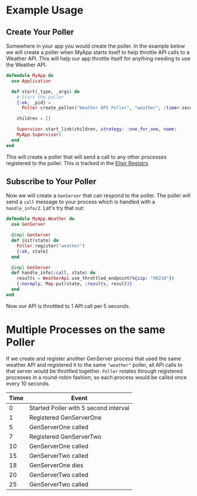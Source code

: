 # Example Usage

## Create Your Poller

Somewhere in your app you would create the poller. In the example below we will
create a poller when MyApp starts itself to help throttle API calls to a Weather
API. This will help our app throttle itself for anything needing to use the
Weather API.

```elixir
defmodule MyApp do
  use Application

  def start(_type, _args) do
    # Start the poller
    {:ok, _pid} =
      Poller.create_poller("Weather API Poller", "weather", :timer.seconds(5))

    children = []

    Supervisor.start_link(children, strategy: :one_for_one, name:
    MyApp.Supervisor)
  end
end
```

This will create a poller that will send a call to any other processes
registered to the poller. This is tracked in the [Elixir Registry].

[Elixir Registry]: https://hexdocs.pm/elixir/Registry.html

## Subscribe to Your Poller

Now we will create a `GenServer` that can respond to the poller. The poller will
send a `call` message to your process which is handled with a `handle_info/2`.
Let's try that out:

```elixir
defmodule MyApp.Weather do
  use GenServer

  @impl GenServer
  def init(state) do
    Poller.register("weather")
    {:ok, state}
  end

  @impl GenServer
  def handle_info(:call, state) do
    results = WeatherApi.use_throttled_endpoint(%{zip: "90210"})
    {:noreply, Map.put(state, :results, result)}
  end
end
```

Now our API is throttled to 1 API call per 5 seconds.

# Multiple Processes on the same Poller

If we create and register another GenServer process that used the same weather
API and registered it to the same `"weather"` poller, all API calls to that
server would be throttled together. `Poller` rotates through registered
processes in a round-robin fashion, so each process would be called once every
10 seconds.

| Time | Event   |
| ---- | ------- |
| 0    | Started Poller with 5 second interval |
| 1    | Registered GenServerOne |
| 5    | GenServerOne called |
| 7    | Registered GenServerTwo |
| 10   | GenServerOne called |
| 15   | GenServerTwo called |
| 18   | GenServerOne dies |
| 20   | GenServerTwo called |
| 25   | GenServerTwo called |

